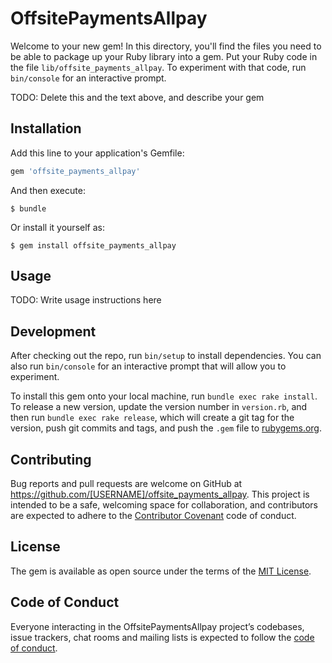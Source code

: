 # OffsitePaymentsAllpay

Welcome to your new gem! In this directory, you'll find the files you need to be able to package up your Ruby library into a gem. Put your Ruby code in the file `lib/offsite_payments_allpay`. To experiment with that code, run `bin/console` for an interactive prompt.

TODO: Delete this and the text above, and describe your gem

## Installation

Add this line to your application's Gemfile:

```ruby
gem 'offsite_payments_allpay'
```

And then execute:

    $ bundle

Or install it yourself as:

    $ gem install offsite_payments_allpay

## Usage

TODO: Write usage instructions here

## Development

After checking out the repo, run `bin/setup` to install dependencies. You can also run `bin/console` for an interactive prompt that will allow you to experiment.

To install this gem onto your local machine, run `bundle exec rake install`. To release a new version, update the version number in `version.rb`, and then run `bundle exec rake release`, which will create a git tag for the version, push git commits and tags, and push the `.gem` file to [rubygems.org](https://rubygems.org).

## Contributing

Bug reports and pull requests are welcome on GitHub at https://github.com/[USERNAME]/offsite_payments_allpay. This project is intended to be a safe, welcoming space for collaboration, and contributors are expected to adhere to the [Contributor Covenant](http://contributor-covenant.org) code of conduct.

## License

The gem is available as open source under the terms of the [MIT License](https://opensource.org/licenses/MIT).

## Code of Conduct

Everyone interacting in the OffsitePaymentsAllpay project’s codebases, issue trackers, chat rooms and mailing lists is expected to follow the [code of conduct](https://github.com/[USERNAME]/offsite_payments_allpay/blob/master/CODE_OF_CONDUCT.md).
